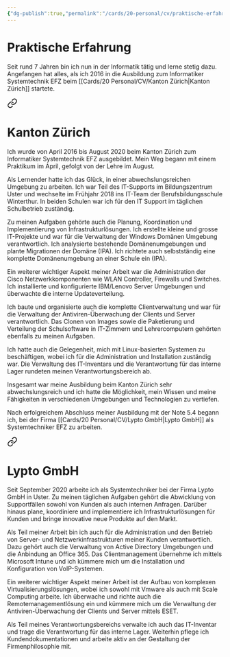 ```yaml
---
{"dg-publish":true,"permalink":"/cards/20-personal/cv/praktische-erfahrung/","tags":["CV, counted"]}
---
```



# Praktische Erfahrung

Seit rund 7 Jahren bin ich nun in der Informatik tätig und lerne stetig dazu. Angefangen hat alles, als ich 2016 in die Ausbildung zum Informatiker Systemtechnik EFZ beim [[Cards/20 Personal/CV/Kanton Zürich\|Kanton Zürich]] startete.


<div class="transclusion internal-embed is-loaded"><a class="markdown-embed-link" href="/cards/20-personal/cv/kanton-zuerich/#kanton-zuerich" aria-label="Open link"><svg xmlns="http://www.w3.org/2000/svg" width="24" height="24" viewBox="0 0 24 24" fill="none" stroke="currentColor" stroke-width="2" stroke-linecap="round" stroke-linejoin="round" class="svg-icon lucide-link"><path d="M10 13a5 5 0 0 0 7.54.54l3-3a5 5 0 0 0-7.07-7.07l-1.72 1.71"></path><path d="M14 11a5 5 0 0 0-7.54-.54l-3 3a5 5 0 0 0 7.07 7.07l1.71-1.71"></path></svg></a><div class="markdown-embed">



# Kanton Zürich

Ich wurde von April 2016 bis August 2020 beim Kanton Zürich zum Informatiker Systemtechnik EFZ ausgebildet. Mein Weg begann mit einem Praktikum im April, gefolgt von der Lehre im August.

Als Lernender hatte ich das Glück, in einer abwechslungsreichen Umgebung zu arbeiten. Ich war Teil des IT-Supports im Bildungszentrum Uster und wechselte im Frühjahr 2018 ins IT-Team der Berufsbildungsschule Winterthur. In beiden Schulen war ich für den IT Support im täglichen Schulbetrieb zuständig.

Zu meinen Aufgaben gehörte auch die Planung, Koordination und Implementierung von Infrastrukturlösungen. Ich erstellte kleine und grosse IT-Projekte und war für die Verwaltung der Windows Domänen Umgebung verantwortlich. Ich analysierte bestehende Domänenumgebungen und plante Migrationen der Domäne (IPA). Ich richtete auch selbstständig eine komplette Domänenumgebung an einer Schule ein (IPA).

Ein weiterer wichtiger Aspekt meiner Arbeit war die Administration der Cisco Netzwerkkomponenten wie WLAN Controller, Firewalls und Switches. Ich installierte und konfigurierte IBM/Lenovo Server Umgebungen und überwachte die interne Updateverteilung.

Ich baute und organisierte auch die komplette Clientverwaltung und war für die Verwaltung der Antiviren-Überwachung der Clients und Server verantwortlich. Das Clonen von Images sowie die Paketierung und Verteilung der Schulsoftware in IT-Zimmern und Lehrercomputern gehörten ebenfalls zu meinen Aufgaben.

Ich hatte auch die Gelegenheit, mich mit Linux-basierten Systemen zu beschäftigen, wobei ich für die Administration und Installation zuständig war. Die Verwaltung des IT-Inventars und die Verantwortung für das interne Lager rundeten meinen Verantwortungsbereich ab.

Insgesamt war meine Ausbildung beim Kanton Zürich sehr abwechslungsreich und ich hatte die Möglichkeit, mein Wissen und meine Fähigkeiten in verschiedenen Umgebungen und Technologien zu vertiefen.


</div></div>


Nach erfolgreichem Abschluss meiner Ausbildung mit der Note 5.4 begann ich, bei der Firma [[Cards/20 Personal/CV/Lypto GmbH\|Lypto GmbH]] als Systemtechniker EFZ zu arbeiten.


<div class="transclusion internal-embed is-loaded"><a class="markdown-embed-link" href="/cards/20-personal/cv/lypto-gmb-h/#lypto-gmb-h" aria-label="Open link"><svg xmlns="http://www.w3.org/2000/svg" width="24" height="24" viewBox="0 0 24 24" fill="none" stroke="currentColor" stroke-width="2" stroke-linecap="round" stroke-linejoin="round" class="svg-icon lucide-link"><path d="M10 13a5 5 0 0 0 7.54.54l3-3a5 5 0 0 0-7.07-7.07l-1.72 1.71"></path><path d="M14 11a5 5 0 0 0-7.54-.54l-3 3a5 5 0 0 0 7.07 7.07l1.71-1.71"></path></svg></a><div class="markdown-embed">



# Lypto GmbH

Seit September 2020 arbeite ich als Systemtechniker bei der Firma Lypto GmbH in Uster. Zu meinen täglichen Aufgaben gehört die Abwicklung von Supportfällen sowohl von Kunden als auch internen Anfragen. Darüber hinaus plane, koordiniere und implementiere ich Infrastrukturlösungen für Kunden und bringe innovative neue Produkte auf den Markt.

Als Teil meiner Arbeit bin ich auch für die Administration und den Betrieb von Server- und Netzwerkinfrastrukturen meiner Kunden verantwortlich. Dazu gehört auch die Verwaltung von Active Directory Umgebungen und die Anbindung an Office 365. Das Clientmanagement übernehme ich mittels Microsoft Intune und ich kümmere mich um die Installation und Konfiguration von VoIP-Systemen.

Ein weiterer wichtiger Aspekt meiner Arbeit ist der Aufbau von komplexen Virtualisierungslösungen, wobei ich sowohl mit Vmware als auch mit Scale Computing arbeite. Ich überwache und richte auch die Remotemanagementlösung ein und kümmere mich um die Verwaltung der Antiviren-Überwachung der Clients und Server mittels ESET.

Als Teil meines Verantwortungsbereichs verwalte ich auch das IT-Inventar und trage die Verantwortung für das interne Lager. Weiterhin pflege ich Kundendokumentationen und arbeite aktiv an der Gestaltung der Firmenphilosophie mit.

</div></div>


